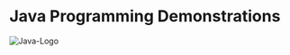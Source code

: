 # Java Programming Demonstrations
![Java-Logo](https://github.com/Mukka-Tarun/JavaPrgramming/assets/94466484/60f61b26-11ae-4bfc-bfc9-e1e16898f117)

